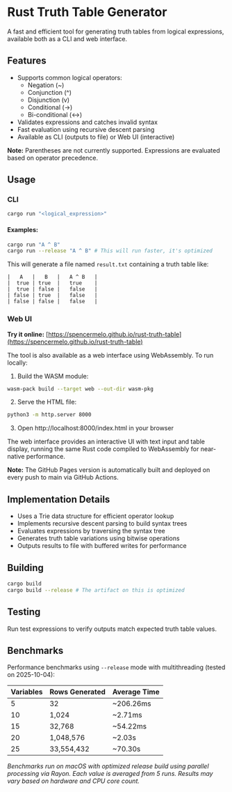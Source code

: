 # Rust Truth Table Generator

A fast and efficient tool for generating truth tables from logical expressions, available both as a CLI and web interface.

## Features

- Supports common logical operators:
  - Negation (~)
  - Conjunction (^)
  - Disjunction (v)
  - Conditional (->)
  - Bi-conditional (<->)
- Validates expressions and catches invalid syntax
- Fast evaluation using recursive descent parsing
- Available as CLI (outputs to file) or Web UI (interactive)

**Note:** Parentheses are not currently supported. Expressions are evaluated based on operator precedence.

## Usage

### CLI

```bash
cargo run "<logical_expression>"
```

#### Examples:
```bash
cargo run "A ^ B"
cargo run --release "A ^ B" # This will run faster, it's optimized
```

This will generate a file named `result.txt` containing a truth table like:

```
|   A   |   B   |   A ^ B   |
|  true | true  |   true    |
|  true | false |   false   |
| false | true  |   false   |
| false | false |   false   |
```

### Web UI

**Try it online:** [https://spencermelo.github.io/rust-truth-table](https://spencermelo.github.io/rust-truth-table)

The tool is also available as a web interface using WebAssembly. To run locally:

1. Build the WASM module:
```bash
wasm-pack build --target web --out-dir wasm-pkg
```

2. Serve the HTML file:
```bash
python3 -m http.server 8000
```

3. Open http://localhost:8000/index.html in your browser

The web interface provides an interactive UI with text input and table display, running the same Rust code compiled to WebAssembly for near-native performance.

**Note:** The GitHub Pages version is automatically built and deployed on every push to main via GitHub Actions.

## Implementation Details

- Uses a Trie data structure for efficient operator lookup
- Implements recursive descent parsing to build syntax trees
- Evaluates expressions by traversing the syntax tree
- Generates truth table variations using bitwise operations
- Outputs results to file with buffered writes for performance

## Building

```bash
cargo build
cargo build --release # The artifact on this is optimized
```

## Testing

Run test expressions to verify outputs match expected truth table values.

## Benchmarks

Performance benchmarks using `--release` mode with multithreading (tested on 2025-10-04):

| Variables | Rows Generated | Average Time |
|-----------|----------------|--------------|
| 5         | 32             | ~206.26ms    |
| 10        | 1,024          | ~2.71ms      |
| 15        | 32,768         | ~54.22ms     |
| 20        | 1,048,576      | ~2.03s       |
| 25        | 33,554,432     | ~70.30s      |

*Benchmarks run on macOS with optimized release build using parallel processing via Rayon. Each value is averaged from 5 runs. Results may vary based on hardware and CPU core count.*
